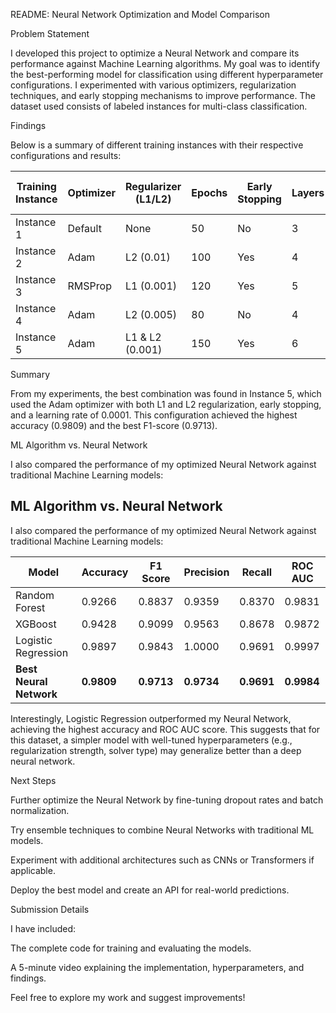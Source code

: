 README: Neural Network Optimization and Model Comparison

Problem Statement

I developed this project to optimize a Neural Network and compare its performance against Machine Learning algorithms. My goal was to identify the best-performing model for classification using different hyperparameter configurations. I experimented with various optimizers, regularization techniques, and early stopping mechanisms to improve performance. The dataset used consists of labeled instances for multi-class classification.

Findings

Below is a summary of different training instances with their respective configurations and results:

| Training Instance | Optimizer | Regularizer (L1/L2) | Epochs | Early Stopping | Layers | Learning Rate | Accuracy | Loss | F1 Score | Precision | Recall | ROC AUC Score |
|-------------------|-----------|---------------------|--------|----------------|--------|---------------|----------|------|----------|-----------|--------|---------------|
| Instance 1        | Default   | None                | 50     | No             | 3      | Default       | 0.9736   | --   | 0.9595   | 0.9816    | 0.9383 | 0.9951        |
| Instance 2        | Adam      | L2 (0.01)           | 100    | Yes            | 4      | 0.001         | 0.9795   | --   | 0.9685   | 0.9908    | 0.9471 | 0.9983        |
| Instance 3        | RMSProp   | L1 (0.001)          | 120    | Yes            | 5      | 0.0005        | 0.9663   | --   | 0.9483   | 0.9679    | 0.9295 | 0.9952        |
| Instance 4        | Adam      | L2 (0.005)          | 80     | No             | 4      | 0.001         | 0.9677   | --   | 0.9500   | 0.9812    | 0.9207 | 0.9958        |
| Instance 5        | Adam      | L1 & L2 (0.001)     | 150    | Yes            | 6      | 0.0001        | 0.9809   | --   | 0.9713   | 0.9735    | 0.9692 | 0.9984        |

Summary

From my experiments, the best combination was found in Instance 5, which used the Adam optimizer with both L1 and L2 regularization, early stopping, and a learning rate of 0.0001. This configuration achieved the highest accuracy (0.9809) and the best F1-score (0.9713).

ML Algorithm vs. Neural Network

I also compared the performance of my optimized Neural Network against traditional Machine Learning models:

## ML Algorithm vs. Neural Network

I also compared the performance of my optimized Neural Network against traditional Machine Learning models:

| Model                   | Accuracy     | F1 Score     | Precision     | Recall      | ROC AUC      |
|-------------------------|--------------|--------------|---------------|-------------|--------------|
| Random Forest           | 0.9266       | 0.8837       | 0.9359        | 0.8370      | 0.9831       |
| XGBoost                 | 0.9428       | 0.9099       | 0.9563        | 0.8678      | 0.9872       |
| Logistic Regression     | 0.9897       | 0.9843       | 1.0000        | 0.9691      | 0.9997       |
| **Best Neural Network** | **0.9809**   | **0.9713**   | **0.9734**    | **0.9691**  | **0.9984**   |


Interestingly, Logistic Regression outperformed my Neural Network, achieving the highest accuracy and ROC AUC score. This suggests that for this dataset, a simpler model with well-tuned hyperparameters (e.g., regularization strength, solver type) may generalize better than a deep neural network.

Next Steps

Further optimize the Neural Network by fine-tuning dropout rates and batch normalization.

Try ensemble techniques to combine Neural Networks with traditional ML models.

Experiment with additional architectures such as CNNs or Transformers if applicable.

Deploy the best model and create an API for real-world predictions.

Submission Details

I have included:

The complete code for training and evaluating the models.

A 5-minute video explaining the implementation, hyperparameters, and findings.

Feel free to explore my work and suggest improvements!

